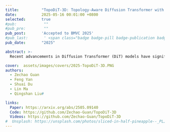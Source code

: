 ```yaml
---
title:          "TopoDiT-3D: Topology-Aware Diffusion Transformer with Bottleneck Structure for 3D Point Cloud Generation"
date:           2025-05-16 00:01:00 +0800
selected:       true
#pub:            ""
#pub_pre:        ""
pub_post:       'Accepted to BMVC 2025'
#pub_last:       ' <span class="badge badge-pill badge-publication badge-success">Spotlight</span>'
pub_date:       "2025"

abstract: >-
  Recent advancements in Diffusion Transformer (DiT) models have significantly improved 3D point cloud generation. However, existing methods primarily focus on local feature extraction while overlooking global topological information, such as voids, which are crucial for maintaining shape consistency and capturing complex geometries. To address this limitation, we propose TopoDiT-3D, a Topology-Aware Diffusion Transformer with a bottleneck structure for 3D point cloud generation. Specifically, we design the bottleneck structure utilizing Perceiver Resampler, which not only offers a mode to integrate topological information extracted through persistent homology into feature learning, but also adaptively filters out redundant local features to improve training efficiency. Experimental results demonstrate that TopoDiT-3D outperforms state-of-the-art models in visual quality, diversity, and training efficiency. Furthermore, TopoDiT-3D demonstrates the importance of rich topological information for 3D point cloud generation and its synergy with conventional local feature learning.

cover:  assets/images/covers/2025-TopoDiT-3D.PNG
authors:
  - Zechao Guan
  - Feng Yan
  - Shuai Du
  - Lin Ma
  - Qingshan Liu#

links:
  Paper: https://arxiv.org/abs/2505.09140
  Code: https://github.com/Zechao-Guan/TopoDiT-3D
  Videos: https://github.com/Zechao-Guan/TopoDiT-3D
#  Unsplash: https://unsplash.com/photos/sliced-in-half-pineapple--_PLJZmHZzk
---
```

